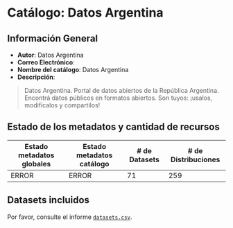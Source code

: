 
# Catálogo: Datos Argentina

## Información General

- **Autor**: Datos Argentina
- **Correo Electrónico**: 
- **Nombre del catálogo**: Datos Argentina
- **Descripción**:

> Datos Argentina. Portal de datos abiertos de la República Argentina. Encontrá datos públicos en formatos abiertos. Son tuyos: ¡usalos, modificalos y compartilos!

## Estado de los metadatos y cantidad de recursos

Estado metadatos globales | Estado metadatos catálogo | # de Datasets | # de Distribuciones
--------------------------|---------------------------|---------------|--------------------
ERROR | ERROR | 71 | 259

## Datasets incluidos

Por favor, consulte el informe [`datasets.csv`](datasets.csv).
